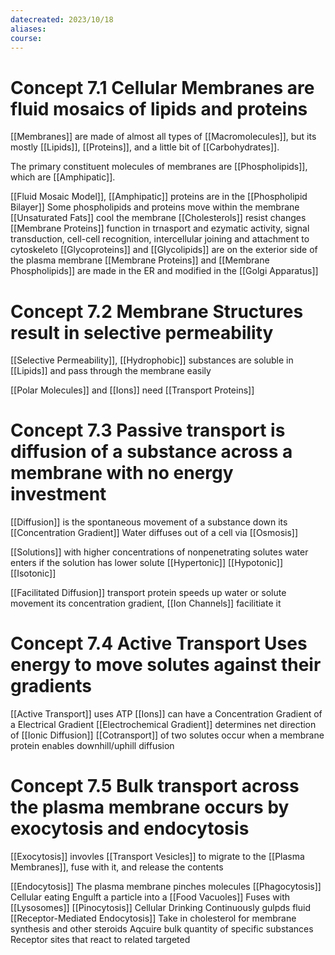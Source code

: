 ```yaml
---
datecreated: 2023/10/18
aliases: 
course:
---
```

# Concept 7.1 Cellular Membranes are fluid mosaics of lipids and proteins

[[Membranes]] are made of almost all types of [[Macromolecules]], but its mostly [[Lipids]], [[Proteins]], and a little bit of [[Carbohydrates]]. 

The primary constituent molecules of membranes are [[Phospholipids]], which are [[Amphipatic]].

[[Fluid Mosaic Model]], [[Amphipatic]] proteins are in the [[Phospholipid Bilayer]]
Some phospholipids and proteins move within the membrane
[[Unsaturated Fats]] cool the membrane
[[Cholesterols]] resist changes
[[Membrane Proteins]] function in trnasport and ezymatic activity, signal transduction, cell-cell recognition, intercellular joining and attachment to cytoskeleto
[[Glycoproteins]] and [[Glycolipids]] are on the exterior side of the plasma membrane
[[Membrane Proteins]] and [[Membrane Phospholipids]] are made in the ER and modified in the [[Golgi Apparatus]]

# Concept 7.2 Membrane Structures result in selective permeability

[[Selective Permeability]], [[Hydrophobic]] substances are soluble in [[Lipids]] and pass through the membrane easily

[[Polar Molecules]] and [[Ions]] need [[Transport Proteins]]

# Concept 7.3 Passive transport is diffusion of a substance across a membrane with no energy investment

[[Diffusion]] is the spontaneous movement of a substance down its [[Concentration Gradient]]
Water diffuses out of a cell via [[Osmosis]]

[[Solutions]] with higher concentrations of nonpenetrating solutes water enters if the solution has lower solute
[[Hypertonic]]
[[Hypotonic]]
[[Isotonic]]

[[Facilitated Diffusion]] transport protein speeds up water or solute movement its concentration gradient, [[Ion Channels]] facilitiate it

# Concept 7.4 Active Transport Uses energy to move solutes against their gradients

[[Active Transport]] uses ATP
[[Ions]] can have a Concentration Gradient of a Electrical Gradient
[[Electrochemical Gradient]] determines net direction of [[Ionic Diffusion]]
[[Cotransport]] of two solutes occur when a membrane protein enables downhill/uphill diffusion

# Concept 7.5 Bulk transport across the plasma membrane occurs by exocytosis and endocytosis 

[[Exocytosis]] invovles [[Transport Vesicles]] to migrate to the [[Plasma Membranes]], fuse with it, and release the contents

[[Endocytosis]] The plasma membrane pinches molecules
	[[Phagocytosis]] 
		Cellular eating
		Engulft a particle into a [[Food Vacuoles]]
		Fuses with [[Lysosomes]]
	[[Pinocytosis]] 
		Cellular Drinking
		Continuously gulpds fluid
	[[Receptor-Mediated Endocytosis]]
		Take in cholesterol for membrane synthesis and other steroids
		Aqcuire bulk quantity of specific substances
		Receptor sites that react to related targeted